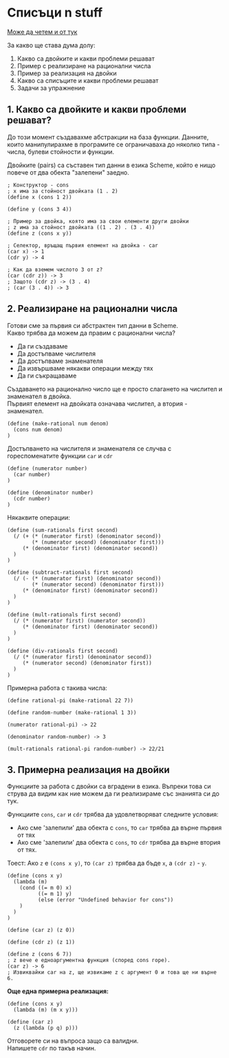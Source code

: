 # Списъци n stuff

[Може да четем и от тук](https://mitpress.mit.edu/sicp/full-text/book/book-Z-H-14.html#%_sec_2.1)

За какво ще става дума долу:
1. Какво са двойките и какви проблеми решават
2. Пример с реализиране на рационални числа
3. Пример за реализация на двойки
4. Какво са списъците и какви проблеми решават
5. Задачи за упражнение

## 1. Какво са двойките и какви проблеми решават?

До този момент създавахме абстракции на база функции. Данните, които манипулирахме в програмите
се ограничаваха до няколко типа - числа, булеви стойности и функции.

Двойките (pairs) са съставен тип данни в езика Scheme, който е нищо повече от два обекта "залепени" заедно.

```Racket
; Конструктор - cons
; x има за стойност двойката (1 . 2)
(define x (cons 1 2))

(define y (cons 3 4))

; Пример за двойка, която има за свои елементи други двойки
; z има за стойност двойката ((1 . 2) . (3 . 4))
(define z (cons x y))

; Селектор, връщащ първия елемент на двойка - car
(car x) -> 1
(cdr y) -> 4

; Как да вземем числото 3 от z?
(car (cdr z)) -> 3
; Защото (cdr z) -> (3 . 4)
; (car (3 . 4)) -> 3
```

## 2. Реализиране на рационални числа

Готови сме за първия си абстрактен тип данни в Scheme.  
Какво трябва да можем да правим с рационални числа?
* Да ги създаваме
* Да достъпваме числителя
* Да достъпваме знаменателя
* Да извършваме някакви операции между тях
* Да ги съкращаваме

Създаването на рационално число ще е просто слагането на числител и знаменател в двойка.  
Първият елемент на двойката означава числител, а втория - знаменател.

```Racket
(define (make-rational num denom)
  (cons num denom)
)
```

Достъпването на числителя и знаменателя се случва с гореспоменатите функции `car` и `cdr`

```Racket
(define (numerator number)
  (car number)
)

(define (denominator number)
  (cdr number)
)
```

Някаквите операции:
```Racket
(define (sum-rationals first second)
  (/ (+ (* (numerator first) (denominator second))
        (* (numerator second) (denominator first)))
     (* (denominator first) (denominator second))
  )
)

(define (subtract-rationals first second)
  (/ (- (* (numerator first) (denominator second))
        (* (numerator second) (denominator first)))
     (* (denominator first) (denominator second))
  )
)

(define (mult-rationals first second)
  (/ (* (numerator first) (numerator second))
     (* (denominator first) (denominator second))
  )
)

(define (div-rationals first second)
  (/ (* (numerator first) (denominator second))
     (* (numerator second) (denominator first))
  )
)
```

Примерна работа с такива числа:
```Racket
(define rational-pi (make-rational 22 7))

(define random-number (make-rational 1 3))

(numerator rational-pi) -> 22

(denominator random-number) -> 3

(mult-rationals rational-pi random-number) -> 22/21
```

## 3. Примерна реализация на двойки

Функциите за работа с двойки са вградени в езика. Въпреки това си струва да видим как ние можем да ги реализираме със знанията си до тук.

Функциите `cons`, `car` и `cdr` трябва да удовлетворяват следните условия:
* Ако сме 'залепили' два обекта с `cons`, то `car` трябва да върне първия от тях
* Ако сме 'залепили' два обекта с `cons`, то `cdr` трябва да върне втория от тях.

Тоест: Ако `z` e `(cons x y)`, то `(car z)` трябва да бъде `х`, а `(cdr z)` - `y`.

```Racket
(define (cons x y)
  (lambda (m)
    (cond ((= m 0) x)
          ((= m 1) y)
          (else (error "Undefined behavior for cons"))
    )
  )
)

(define (car z) (z 0))

(define (cdr z) (z 1))

(define z (cons 6 7))
; z вече е едноаргументна функция (според cons горе).
(car z) -> 6
; Извиквайки car на z, ще извикаме z с аргумент 0 и това ще ни върне 6.
```

**Още една примерна реализация:**

```Racket
(define (cons x y)
  (lambda (m) (m x y)))

(define (car z)
  (z (lambda (p q) p)))
```

Отговорете си на въпроса защо са валидни.  
Напишете `cdr` по такъв начин.
